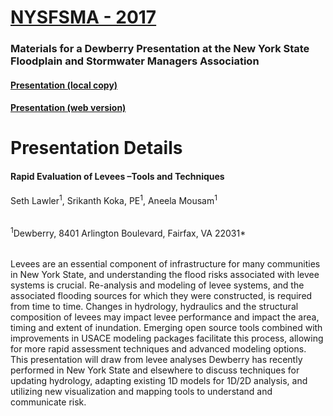 # [NYSFSMA - 2017](http://nyfloods.org/content.aspx?page_id=87&club_id=735785&item_id=643124)

### Materials for a Dewberry Presentation at the New York State Floodplain and Stormwater Managers Association

#### [Presentation (local copy)](Presentation_local.ipynb)

#### [Presentation (web version)](Presentation_web.ipynb)


# Presentation Details

#### Rapid Evaluation of Levees –Tools and Techniques
Seth Lawler<sup>1</sup>, Srikanth Koka, PE<sup>1</sup>, Aneela Mousam<sup>1</sup>
######
<sup>1</sup>Dewberry, 8401 Arlington Boulevard, Fairfax, VA 22031*
######
Levees are an essential component of infrastructure for many communities in New York State, and understanding the flood risks associated with levee systems is crucial. Re-analysis and modeling of levee systems, and the associated flooding sources for which they were constructed, is required from time to time.  Changes in hydrology, hydraulics and the structural composition of levees may impact levee performance and impact the area, timing and extent of inundation. Emerging open source tools combined with improvements in USACE modeling packages facilitate this process, allowing for more rapid assessment techniques and advanced modeling options. This presentation will draw from levee analyses Dewberry has recently performed in New York State and elsewhere to discuss techniques for updating hydrology, adapting existing 1D models for 1D/2D analysis, and utilizing new visualization and mapping tools to understand and communicate risk. 
